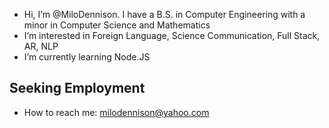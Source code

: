 - Hi, I’m @MiloDennison. I have a B.S. in Computer Engineering with a minor in Computer Science and Mathematics
- I’m interested in Foreign Language, Science Communication, Full Stack, AR, NLP
- I’m currently learning Node.JS

## Seeking Employment
- How to reach me: milodennison@yahoo.com

